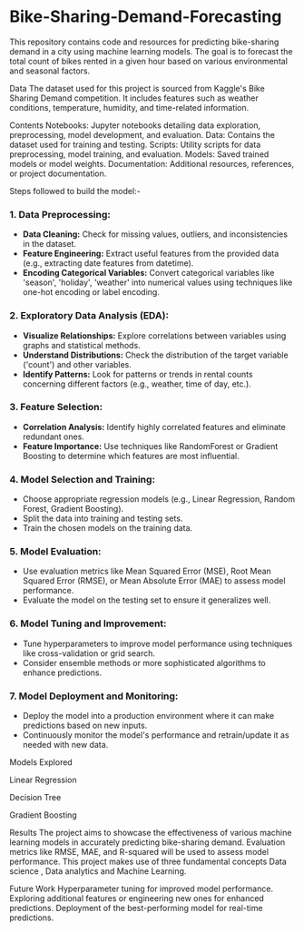 # Bike-Sharing-Demand-Forecasting
This repository contains code and resources for predicting bike-sharing demand in a city using machine learning models. The goal is to forecast the total count of bikes rented in a given hour based on various environmental and seasonal factors. 

Data
The dataset used for this project is sourced from Kaggle's Bike Sharing Demand competition. It includes features such as weather conditions, temperature, humidity, and time-related information.

Contents
Notebooks: Jupyter notebooks detailing data exploration, preprocessing, model development, and evaluation.
Data: Contains the dataset used for training and testing.
Scripts: Utility scripts for data preprocessing, model training, and evaluation.
Models: Saved trained models or model weights.
Documentation: Additional resources, references, or project documentation.

Steps followed to build the model:-

### 1. Data Preprocessing:
- **Data Cleaning:** Check for missing values, outliers, and inconsistencies in the dataset.
- **Feature Engineering:** Extract useful features from the provided data (e.g., extracting date features from datetime).
- **Encoding Categorical Variables:** Convert categorical variables like 'season', 'holiday', 'weather' into numerical values using techniques like one-hot encoding or label encoding.

### 2. Exploratory Data Analysis (EDA):
- **Visualize Relationships:** Explore correlations between variables using graphs and statistical methods.
- **Understand Distributions:** Check the distribution of the target variable ('count') and other variables.
- **Identify Patterns:** Look for patterns or trends in rental counts concerning different factors (e.g., weather, time of day, etc.).

### 3. Feature Selection:
- **Correlation Analysis:** Identify highly correlated features and eliminate redundant ones.
- **Feature Importance:** Use techniques like RandomForest or Gradient Boosting to determine which features are most influential.

### 4. Model Selection and Training:
- Choose appropriate regression models (e.g., Linear Regression, Random Forest, Gradient Boosting).
- Split the data into training and testing sets.
- Train the chosen models on the training data.

### 5. Model Evaluation:
- Use evaluation metrics like Mean Squared Error (MSE), Root Mean Squared Error (RMSE), or Mean Absolute Error (MAE) to assess model performance.
- Evaluate the model on the testing set to ensure it generalizes well.

### 6. Model Tuning and Improvement:
- Tune hyperparameters to improve model performance using techniques like cross-validation or grid search.
- Consider ensemble methods or more sophisticated algorithms to enhance predictions.

### 7. Model Deployment and Monitoring:
- Deploy the model into a production environment where it can make predictions based on new inputs.
- Continuously monitor the model's performance and retrain/update it as needed with new data.

Models Explored

Linear Regression

Decision Tree

Gradient Boosting

Results
The project aims to showcase the effectiveness of various machine learning models in accurately predicting bike-sharing demand. Evaluation metrics like RMSE, MAE, and R-squared will be used to assess model performance.
This project makes use of three fundamental concepts Data science , Data analytics and Machine Learning. 

Future Work
Hyperparameter tuning for improved model performance.
Exploring additional features or engineering new ones for enhanced predictions.
Deployment of the best-performing model for real-time predictions.
